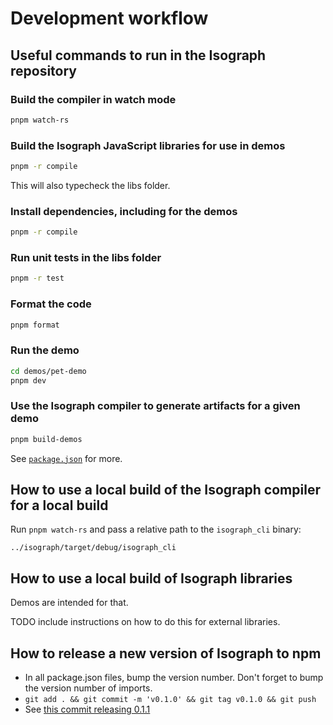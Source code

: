 # Development workflow

## Useful commands to run in the Isograph repository

### Build the compiler in watch mode

```sh
pnpm watch-rs
```

### Build the Isograph JavaScript libraries for use in demos

```sh
pnpm -r compile
```

This will also typecheck the libs folder.

### Install dependencies, including for the demos

```sh
pnpm -r compile
```

### Run unit tests in the libs folder

```sh
pnpm -r test
```

### Format the code

```sh
pnpm format
```

### Run the demo

```sh
cd demos/pet-demo
pnpm dev
```

### Use the Isograph compiler to generate artifacts for a given demo

```sh
pnpm build-demos
```

See [`package.json`](https://github.com/isographlabs/isograph/blob/main/package.json) for more.

## How to use a local build of the Isograph compiler for a local build

Run `pnpm watch-rs` and pass a relative path to the `isograph_cli` binary:

```
../isograph/target/debug/isograph_cli
```

## How to use a local build of Isograph libraries

Demos are intended for that.

TODO include instructions on how to do this for external libraries.

## How to release a new version of Isograph to npm

- In all package.json files, bump the version number. Don't forget to bump the version number of imports.
- `git add . && git commit -m 'v0.1.0' && git tag v0.1.0 && git push`
- See [this commit releasing 0.1.1](https://github.com/isographlabs/isograph/commit/e36acab1a018e18bdae0558be08952693af3b6a8)
